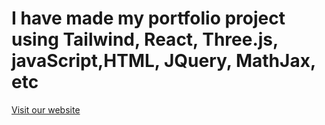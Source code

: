 # I have made my portfolio project using Tailwind, React, Three.js, javaScript,HTML, JQuery, MathJax, etc

[Visit our website](https://ankitraj061.vercel.app/)
